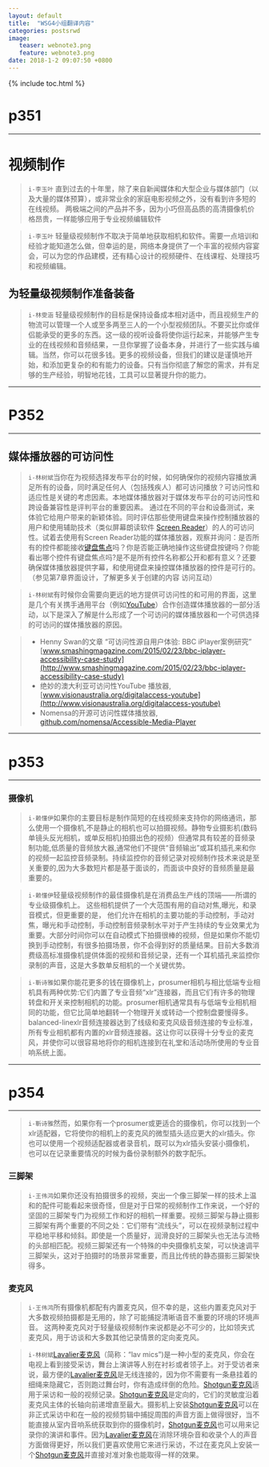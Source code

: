 ```yaml
---
layout: default
title:  "WSG4小组翻译内容"
categories: postsrwd
image:
   teaser: webnote3.png
   feature: webnote3.png
date: 2018-1-2 09:07:50 +0800
---
```


{% include toc.html %}



# p351
---
# 视频制作
> `i-李玉叶` 直到过去的十年里，除了来自新闻媒体和大型企业与媒体部门（以及大量的媒体预算），或非常业余的家庭电影视频之外，没有看到许多短的在线视频。 两极端之间的产品并不多，因为小巧但高品质的高清摄像机价格昂贵，一样能够应用于专业视频编辑软件

> `i-李玉叶` 轻量级视频制作不取决于简单地获取相机和软件。需要一点培训和经验才能知道怎么做，但幸运的是，网络本身提供了一个丰富的视频内容宴会，可以为您的作品建模，还有精心设计的视频硬件、在线课程、处理技巧和视频编辑。


## 为轻量级视频制作准备装备
> `i-林雯涵` 轻量级视频制作的目标是保持设备成本相对适中，而且视频生产的物流可以管理一个人或至多两至三人的一个小型视频团队。不要买比你或伴侣能承受的更多的东西。这一级的视听设备将使你运行起来，并能够产生专业的在线视频和音频结果，一旦你掌握了设备本身，并进行了一些实践与编辑。当然，你可以花很多钱。更多的视频设备，但我们的建议是谨慎地开始，和添加更复杂的和有能力的设备。只有当你彻底了解您的需求，并有足够的生产经验，明智地花钱，工具可以显著提升你的能力。


---
# P352
---
## 媒体播放器的可访问性
> `i-林树斌`当你在为视频选择发布平台的时候，如何确保你的视频内容播放满足所有的设备，同时满足任何人（包括残疾人）都可访问播放？可访问性和适应性是关键的考虑因素。本地媒体播放器对于媒体发布平台的可访问性和跨设备兼容性是评判平台的重要因素。 通过在不同的平台和设备测试，来体验它给用户带来的新颖体验。同时评估那些使用键盘来操作控制播放器的用户和使用辅助技术（类似屏幕朗读软件 [Screen Reader](http://www.apprcn.com/screen-reader.html)）的人的可访问性。试着去使用有Screen Reader功能的媒体播放器，观察并询问：是否所有的控件都能接收[键盘焦点](http://www.kuqin.com/qtdocument/focus.html)吗？你是否能正确地操作这些键盘按键吗？你能看出哪个控件有键盘焦点吗?是不是所有控件名称都公开和都有意义？还要确保媒体播放器提供字幕，和使用键盘来操控媒体播放器的控件是可行的。
（参见第7章界面设计，了解更多关于创建的内容
访问互动）

> `i-林树斌`有时候你会需要向更远的地方提供可访问性的和可用的界面，这里是几个有关携手通用平台（例如[YouTube](https://www.youtube.com)）合作创造媒体播放器的一部分活动，以下是深入了解是什么形成了一个可访问的媒体播放器和一个可供选择的可访问的媒体播放器的原因。

> - Henny Swan的文章 “可访问性源自用户体验: BBC iPlayer案例研究”
[www.smashingmagazine.com/2015/02/23/bbc-iplayer-accessibility-case-study](http://www.smashingmagazine.com/2015/02/23/bbc-iplayer-accessibility-case-study)
> - 绝妙的澳大利亚可访问性YouTube 播放器, [www.visionaustralia.org/digitalaccess-youtube](http://www.visionaustralia.org/digitalaccess-youtube)
> - Nomensa的开源可访问性媒体播放器, [github.com/nomensa/Accessible-Media-Player](http://github.com/nomensa/Accessible-Media-Player)

---
# p353
---

### 摄像机
> `i-赖懂伊`如果你的主要目标是制作简短的在线视频来支持你的网络通讯，那么使用一个摄像机,不是静止的相机也可以拍摄视频。静物专业摄影机(数码单镜头反光相机，或单反相机)拍摄出色的视频）但通常具有较差的音频录制功能,低质量的音频放大器,通常他们不提供“音频输出”或耳机插孔来和你的视频一起监控音频录制。持续监控你的音频记录对视频制作技术来说是至关重要的,因为大多数短片都是基于面谈的，而面谈中良好的音频质量是最重要的。


> `i-赖懂伊`轻量级视频制作的最佳摄像机是在消费品生产线的顶端——所谓的专业级摄像机上。 这些相机提供了一个大范围有用的自动对焦,曝光，和录音模式，但更重要的是， 他们允许在相机的主要功能的手动控制，手动对焦，曝光和手动控制，手动控制音频录制水平对于产生持续的专业效果尤为重要。大部分时间你可以在自动模式下拍摄很棒的视频，但是如果你不能切换到手动控制，有很多拍摄场景，你不会得到好的质量结果。目前大多数消费级高标准摄像机提供体面的视频和音频记录，还有一个耳机插孔来监控你录制的声音，这是大多数单反相机的一个关键优势。


> `i-靳诗雅`如果你能花更多的钱在摄像机上，prosumer相机与相比低端专业相机具有两种优势:它们内置了专业音频“xlr”连接器，而且它们有许多的物理转盘和开关来控制相机的功能。prosumer相机通常具有与低端专业相机相同的功能，但它比简单地翻转一个物理开关或转动一个控制盘要慢得多。balanced-linexlr音频连接器达到了线级和麦克风级音频连接的专业标准，所有专业相机都有内置的xlr音频连接器。这让你可以获得十分专业的麦克风，并使你可以很容易地将你的相机连接到在礼堂和活动场所使用的专业音响系统上面。
---
# p354
---
> `i-靳诗雅`然而，如果你有一个prosumer或更适合的摄像机，你可以找到一个xlr适配器，它将使你的相机上的麦克风的微型插头适应更大的xlr插头。你也可以使用一个视频适配器或者录音机，既可以为xlr插头安装小摄像机，也可以在记录重要情况的时候为备份录制额外的数字配乐。

### 三脚架
> `i-王伟鸿`如果你还没有拍摄很多的视频，突出一个像三脚架一样的技术上温和的配件可能看起来很奇怪，但是对于日常的视频制作工作来说，一个好的坚固的三脚架专门为视频工作和好的相机一样重要。视频三脚架与静止摄影三脚架有两个重要的不同之处：它们带有“流线头”，可以在视频录制过程中平稳地平移和倾斜。即使是一个质量好，润滑良好的三脚架头也无法与流畅的头部相匹配。视频三脚架还有一个特殊的中央摄像机支架，可以快速调平三脚架头，这对于拍摄时的场景非常重要，而且比传统的静态摄影三脚架快得多。


### 麦克风
> `i-王伟鸿`所有摄像机都配有内置麦克风，但不幸的是，这些内置麦克风对于大多数视频拍摄都是无用的，除了可能捕捉清晰语音不重要的环境的环境声音。
这两种麦克风对于轻量级视频制作来说都是必不可少的，比如领夹式麦克风，用于访谈和大多数其他记录情景的定向麦克风。

> `i-林树斌`[Lavalier麦克风](http://www.azden.com/?s=Lavalier+)（简称：“lav mics”)是一种小型的麦克风，你会在电视上看到接受采访，舞台上演讲等人别在衬衫或者领子上。对于受访者来说，最方便的[Lavalier麦克风](http://www.azden.com/?s=Lavalier+)是无线连接的，因为你不需要有一条悬挂着的细绳来隐藏它，否则跑过舞台时，你有造成绊倒的危险。[Shotgun麦克风](http://www.azden.com/products/microphones/shotgun-microphones/)适用于采访和一般的视频记录。[Shotgun麦克风](http://www.azden.com/products/microphones/shotgun-microphones/)是定向的，它们的灵敏度沿着麦克风主体的长轴向前递增直至最大。摄影机上安装[Shotgun麦克风](http://www.azden.com/products/microphones/shotgun-microphones/)可以在非正式采访中和在一般的视频剪辑中捕捉周围的声音方面上做得很好，当不能直接从室内音响系统获取到你的摄像机时，[Shotgun麦克风](http://www.azden.com/products/microphones/shotgun-microphones/)也可以用来记录你的演讲和事件。因为[Lavalier麦克风](http://www.azden.com/?s=Lavalier+)在消除环境杂音和收录个人的声音方面做得更好，所以我们更喜欢使用它来进行采访，不过在麦克风上安装一个[Shotgun麦克风](http://www.azden.com/products/microphones/shotgun-microphones/)并直接对准对象也能取得一样的效果。